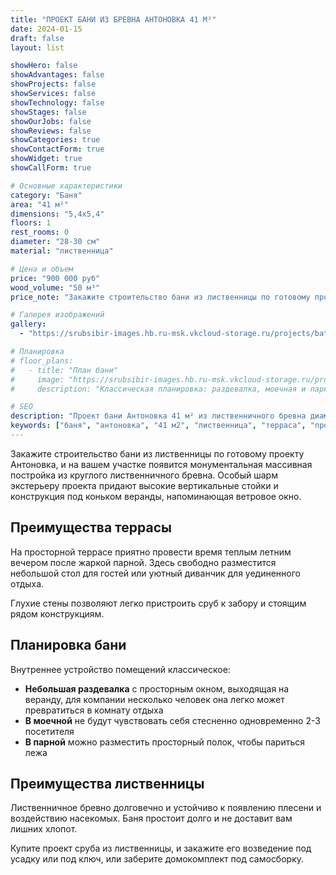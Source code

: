 ```yaml
---
title: "ПРОЕКТ БАНИ ИЗ БРЕВНА АНТОНОВКА 41 М²"
date: 2024-01-15
draft: false
layout: list

showHero: false
showAdvantages: false
showProjects: false
showServices: false
showTechnology: false
showStages: false
showOurJobs: false
showReviews: false
showCategories: true
showContactForm: true
showWidget: true
showCallForm: true

# Основные характеристики
category: "Баня"
area: "41 м²"
dimensions: "5,4x5,4"
floors: 1
rest_rooms: 0
diameter: "28-30 см"
material: "лиственница"

# Цена и объем
price: "900 000 руб"
wood_volume: "50 м³"
price_note: "Закажите строительство бани из лиственницы по готовому проекту Антоновка. Цена может варьироваться в зависимости от комплектации и дополнительных опций."

# Галерея изображений
gallery:
  - "https://srubsibir-images.hb.ru-msk.vkcloud-storage.ru/projects/baths/banya-antonovka-41/banya-6.jpg"

# Планировка
# floor_plans:
#   - title: "План бани"
#     image: "https://srubsibir-images.hb.ru-msk.vkcloud-storage.ru/projects/baths/antonovka/plan-antonovka.webp"
#     description: "Классическая планировка: раздевалка, моечная и парная"

# SEO
description: "Проект бани Антоновка 41 м² из лиственничного бревна диаметром 28-30 см. Классическая планировка с террасой. Строительство под ключ."
keywords: ["баня", "антоновка", "41 м2", "лиственница", "терраса", "проект бани"]
---
```


Закажите строительство бани из лиственницы по готовому проекту Антоновка, и на вашем участке появится монументальная массивная постройка из круглого лиственничного бревна. Особый шарм экстерьеру проекта придают высокие вертикальные стойки и конструкция под коньком веранды, напоминающая ветровое окно.

## Преимущества террасы

На просторной террасе приятно провести время теплым летним вечером после жаркой парной. Здесь свободно разместится небольшой стол для гостей или уютный диванчик для уединенного отдыха.

Глухие стены позволяют легко пристроить сруб к забору и стоящим рядом конструкциям.

## Планировка бани

Внутреннее устройство помещений классическое:

* **Небольшая раздевалка** с просторным окном, выходящая на веранду, для компании несколько человек она легко может превратиться в комнату отдыха
* **В моечной** не будут чувствовать себя стесненно одновременно 2-3 посетителя
* **В парной** можно разместить просторный полок, чтобы париться лежа

## Преимущества лиственницы

Лиственничное бревно долговечно и устойчиво к появлению плесени и воздействию насекомых. Баня простоит долго и не доставит вам лишних хлопот.

Купите проект сруба из лиственницы, и закажите его возведение под усадку или под ключ, или заберите домокомплект под самосборку.